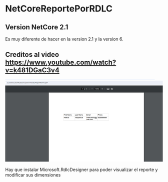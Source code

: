 # NetCoreReportePorRDLC

## Version NetCore 2.1
Es muy diferente de hacer en la version 2.1 y la version 6.

## Creditos al video https://www.youtube.com/watch?v=k481DGaC3v4

![1722380261870](image/README/1722380261870.png)

Hay que instalar Microsoft.RdlcDesigner para poder visualizar el reporte y modificar sus dimensiones